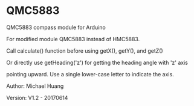 # QMC5883
QMC5883 compass module for Arduino

For modified module QMC5883 instead of HMC5883.
  
Call calculate() function before using getX(), getY(), and getZ()
  
Or directly use getHeading('z') for getting the heading angle with 'z' axis

pointing upward. Use a single lower-case letter to indicate the axis.
  
Author: Michael Huang
  
Version: V1.2 - 20170614
